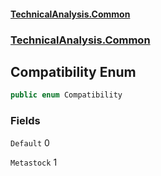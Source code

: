 #### [TechnicalAnalysis.Common](Atypical.TechnicalAnalysis.Common.md 'Atypical.TechnicalAnalysis.Common')
### [TechnicalAnalysis.Common](Atypical.TechnicalAnalysis.Common.md#TechnicalAnalysis.Common 'TechnicalAnalysis.Common')

## Compatibility Enum

```csharp
public enum Compatibility
```
### Fields

<a name='TechnicalAnalysis.Common.Compatibility.Default'></a>

`Default` 0

<a name='TechnicalAnalysis.Common.Compatibility.Metastock'></a>

`Metastock` 1
